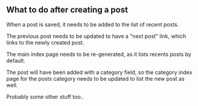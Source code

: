 

## What to do after creating a post

When a post is saved, it needs to be added to the list of recent posts.

The previous post needs to be updated to have a "next post" link, which links to the newly created post.

The main index page needs to be re-generated, as it lists recents posts by default.

The post will have been added with a category field, so the category index page for the posts category needs to be updated to list the new post as well.

Probably some other stuff too..
